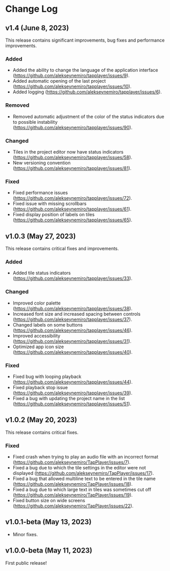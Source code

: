 # Change Log

## v1.4 (June 8, 2023)

This release contains significant improvements, bug fixes and performance improvements.

### Added

* Added the ability to change the language of the application interface (https://github.com/alekseynemiro/tapplayer/issues/9).
* Added automatic opening of the last project (https://github.com/alekseynemiro/tapplayer/issues/10).
* Added logging (https://github.com/alekseynemiro/tapplayer/issues/6).

### Removed

* Removed automatic adjustment of the color of the status indicators due to possible instability (https://github.com/alekseynemiro/tapplayer/issues/90).

### Changed

* Tiles in the project editor now have status indicators (https://github.com/alekseynemiro/tapplayer/issues/58).
* New versioning convention (https://github.com/alekseynemiro/tapplayer/issues/81).

### Fixed

* Fixed performance issues (https://github.com/alekseynemiro/tapplayer/issues/72).
* Fixed issue with missing scrollbars (https://github.com/alekseynemiro/tapplayer/issues/61).
* Fixed display position of labels on tiles (https://github.com/alekseynemiro/tapplayer/issues/65).

## v1.0.3 (May 27, 2023)

This release contains critical fixes and improvements.

### Added

* Added tile status indicators (https://github.com/alekseynemiro/tapplayer/issues/33).

### Changed

* Improved color palette (https://github.com/alekseynemiro/tapplayer/issues/38).
* Increased font size and increased spacing between controls (https://github.com/alekseynemiro/tapplayer/issues/37).
* Changed labels on some buttons (https://github.com/alekseynemiro/tapplayer/issues/46).
* Improved accessibility (https://github.com/alekseynemiro/tapplayer/issues/31).
* Optimized app icon size (https://github.com/alekseynemiro/tapplayer/issues/40).

### Fixed

* Fixed bug with looping playback (https://github.com/alekseynemiro/tapplayer/issues/44).
* Fixed playback stop issue (https://github.com/alekseynemiro/tapplayer/issues/39).
* Fixed a bug with updating the project name in the list (https://github.com/alekseynemiro/tapplayer/issues/51).

## v1.0.2 (May 20, 2023)

This release contains critical fixes.

### Fixed

* Fixed crash when trying to play an audio file with an incorrect format (https://github.com/alekseynemiro/TapPlayer/issues/7).
* Fixed a bug due to which the tile settings in the editor were not displayed (https://github.com/alekseynemiro/TapPlayer/issues/17).
* Fixed a bug that allowed multiline text to be entered in the tile name (https://github.com/alekseynemiro/TapPlayer/issues/18).
* Fixed a bug due to which large text in tiles was sometimes cut off (https://github.com/alekseynemiro/TapPlayer/issues/19).
* Fixed button size on wide screens (https://github.com/alekseynemiro/TapPlayer/issues/22).

## v1.0.1-beta (May 13, 2023)

* Minor fixes.

## v1.0.0-beta (May 11, 2023)

First public release!
